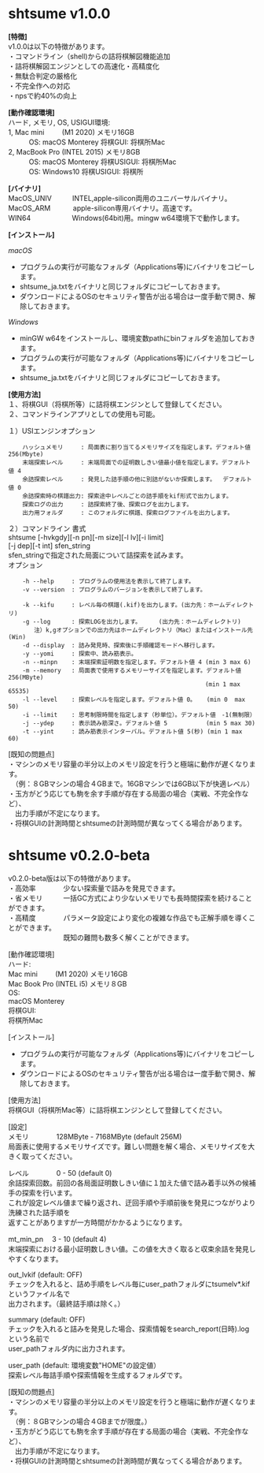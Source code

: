 #  **shtsume  v1.0.0**

**[特徴]**  
v1.0.0は以下の特徴があります。  
・コマンドライン（shell)からの詰将棋解図機能追加  
・詰将棋解図エンジンとしての高速化・高精度化  
    ・無駄合判定の厳格化  
    ・不完全作への対応  
    ・npsで約40%の向上  
    
**[動作確認環境]**    
ハード, メモリ, OS, USIGUI環境:  
1, Mac mini 　　 (M1 2020) メモリ16GB  
　　　OS:  macOS Monterey   将棋GUI:  将棋所Mac  
2, MacBook Pro (INTEL 2015) メモリ8GB  
　　　OS: macOS Monterey   将棋USIGUI:  将棋所Mac  
　　　OS: Windows10        将棋USIGUI:  将棋所  

**[バイナリ]**    
MacOS_UNIV　　　INTEL,apple-silicon両用のユニバーサルバイナリ。  
MacOS_ARM　　　 apple-silicon専用バイナリ。高速です。  
WIN64　　　　　　Windows(64bit)用。mingw w64環境下で動作します。    

**[インストール]**  
  
_macOS_
- プログラムの実行が可能なフォルダ（Applications等)にバイナリをコピーします。 
- shtsume_ja.txtをバイナリと同じフォルダにコピーしておきます。 
- ダウンロードによるOSのセキュリティ警告が出る場合は一度手動で開き、解除しておきます。  

_Windows_  
- minGW w64をインストールし、環境変数pathにbinフォルダを追加しておきます。 
- プログラムの実行が可能なフォルダ（Applications等)にバイナリをコピーします。 
- shtsume_ja.txtをバイナリと同じフォルダにコピーしておきます。

**[使用方法]**  
１、将棋GUI（将棋所等）に詰将棋エンジンとして登録してください。  
２、コマンドラインアプリとしての使用も可能。  

１）USIエンジンオプション
```
    ハッシュメモリ     : 局面表に割り当てるメモリサイズを指定します。デフォルト値 256(Mbyte)  
    末端探索レベル     : 末端局面での証明数しきい値最小値を指定します。デフォルト値 4  
    余詰探索レベル     : 発見した詰手順の他に別詰がないか探索します。  デフォルト値 0  
    余詰探索時の棋譜出力: 探索途中レベルごとの詰手順をkif形式で出力します。  
    探索ログの出力     : 詰探索終了後、探索ログを出力します。  
    出力用フォルダ     : このフォルダに棋譜、探索ログファイルを出力します。  
```     
２）コマンドライン
書式  
     shtsume [-hvkgdy][-n pn][-m size][-l lv][-i limit]  
             [-j dep][-t int] sfen_string  
     sfen_stringで指定された局面について詰探索を試みます。  
オプション
```
    -h --help     : プログラムの使用法を表示して終了します。  
    -v --version  : プログラムのバージョンを表示して終了します。  
    
    -k --kifu     : レベル毎の棋譜(.kif)を出力します。(出力先：ホームディレクトリ)  
    -g --log      : 探索LOGを出力します。     (出力先：ホームディレクトリ)
    　　注）k,gオプションでの出力先はホームディレクトリ（Mac）またはインストール先(Win)
    -d --display  : 詰み発見時、探索後に手順確認モードへ移行します。 
    -y --yomi     : 探索中、読み筋表示。  
    -n --minpn    : 末端探索証明数を指定します。デフォルト値 4 (min 3 max 6)  
    -m --memory   : 局面表で使用するメモリーサイズを指定します。デフォルト値 256(MByte)  
                                                        (min 1 max 65535)  
    -l --level    : 探索レベルを指定します。デフォルト値 0。   (min 0  max 50)  
    -i --limit    : 思考制限時間を指定します（秒単位）。デフォルト値　-1(無制限）  
    -j --ydep     : 表示読み筋深さ。デフォルト値 5           (min 5 max 30)  
    -t --yint     : 読み筋表示インターバル。デフォルト値 5(秒) (min 1 max 60)  
```   
[既知の問題点]  
・マシンのメモリ容量の半分以上のメモリ設定を行うと極端に動作が遅くなります。  
　（例：８GBマシンの場合４GBまで。16GBマシンでは6GB以下が快適レベル）  
・玉方がどう応じても駒を余す手順が存在する局面の場合（実戦、不完全作など）、  
　出力手順が不定になります。  
・将棋GUIの計測時間とshtsumeの計測時間が異なってくる場合があります。  

    
#  **shtsume  v0.2.0-beta**

v0.2.0-beta版は以下の特徴があります。  
・高効率　　　　少ない探索量で詰みを発見できます。  
・省メモリ　　　一括GC方式により少ないメモリでも長時間探索を続けることができます。  
・高精度　　　　パラメータ設定により変化の複雑な作品でも正解手順を導くことができます。  
　　　　　　　　既知の難問も数多く解くことができます。

[動作確認環境]  
ハード:  
Mac mini 　　 (M1 2020) メモリ16GB  
Mac Book Pro (INTEL i5) メモリ８GB  
OS:  
macOS Monterey    
将棋GUI:  
将棋所Mac  

[インストール]
- プログラムの実行が可能なフォルダ（Applications等)にバイナリをコピーします。
- ダウンロードによるOSのセキュリティ警告が出る場合は一度手動で開き、解除しておきます。

[使用方法]  
将棋GUI（将棋所Mac等）に詰将棋エンジンとして登録してください。

[設定]  
メモリ　　　　128MByte - 7168MByte (default 256M)  
局面表に使用するメモリサイズです。難しい問題を解く場合、メモリサイズを大きく取ってください。

レベル　　　　0 - 50 (default 0)  
余詰探索回数。前回の各局面証明数しきい値に１加えた値で詰み着手以外の候補手の探索を行います。  
これが設定レベル値まで繰り返され、迂回手順や手順前後を発見につながりより洗練された詰手順を  
返すことがありますが一方時間がかかるようになります。

mt_min_pn 　3 - 10 (default 4)  
末端探索における最小証明数しきい値。この値を大きく取ると収束余詰を発見しやすくなります。　

out_lvkif       (default: OFF)  
チェックを入れると、詰め手順をレベル毎にuser_pathフォルダにtsumelv*.kifというファイル名で  
出力されます。（最終詰手順は除く。）

summary      (default: OFF)  
チェックを入れると詰みを発見した場合、探索情報をsearch_report(日時).logという名前で  
user_pathフォルダ内に出力されます。

user_path    (default: 環境変数"HOME"の設定値）  
探索レベル毎詰手順や探索情報を生成するフォルダです。

[既知の問題点]  
・マシンのメモリ容量の半分以上のメモリ設定を行うと極端に動作が遅くなります。  
　（例：８GBマシンの場合４GBまでが限度。）  
・玉方がどう応じても駒を余す手順が存在する局面の場合（実戦、不完全作など）、  
　出力手順が不定になります。  
・将棋GUIの計測時間とshtsumeの計測時間が異なってくる場合があります。  

